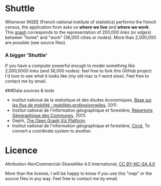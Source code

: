 Shuttle
=======

Whenever INSEE (French national institute of statistics) performs the french census, the application form asks us **where we live** and **where we work**. This [graph](http://www.goo.gl/ituNMK) corresponds to the representation of 200,000 *links* (or *edges*) between "home" and "work" (36,000 cities or *nodes*). More than 2,000,000 are possible (see source files).

### A bigger 'Shuttle'

If you have a computer powerful enough to model something like 2,000,0000 links (and 36,000 nodes): feel free to fork this GitHub project: I'd love to see what it looks like (my old mac is f-word slow). Feel free to contact me by email.

###Data sources & tools

- Institut national de la statistique et des études économiques, [Base sur les flux de mobilité : mobilités professionnelles](http://www.goo.gl/YoF143), 2011.
- Institut national de l'information géographique et forestière, [Répertoire Géographique des Communes](http://www.goo.gl/63DWHx), 2013.
- Gephi, [The Open Graph Viz Platform](http://gephi.github.io).
- Institut national de l'information géographique et forestière, [Circé](http://www.goo.gl/zChsgU), To convert a coordinate system to another.

Licence
=======
Attribution-NonCommercial-ShareAlike 4.0 International, [CC BY-NC-SA 4.0](http://creativecommons.org/licenses/by-nc-sa/4.0/)

More than the license, I will be happy to know if you use this "map" or the source files in any way. Feel free to contact me by email.
